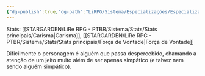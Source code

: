 ```yaml
---
{"dg-publish":true,"dg-path":"LiRPG/Sistema/Especializações/Especializações existentes/Presença.md","permalink":"/li-rpg/sistema/especializacoes/especializacoes-existentes/presenca/","created":"2025-01-11T01:32:05.513-03:00","updated":"2025-01-12T02:34:57.559-03:00"}
---
```



Stats: [[STARGARDEN/LiRe RPG - PTBR/Sistema/Stats/Stats principais/Carisma\|Carisma]], [[STARGARDEN/LiRe RPG - PTBR/Sistema/Stats/Stats principais/Força de Vontade\|Força de Vontade]]

Dificilmente o personagem é alguém que passa despercebido, chamando a atenção de um jeito muito além de ser apenas simpático (e talvez nem sendo alguém simpático).